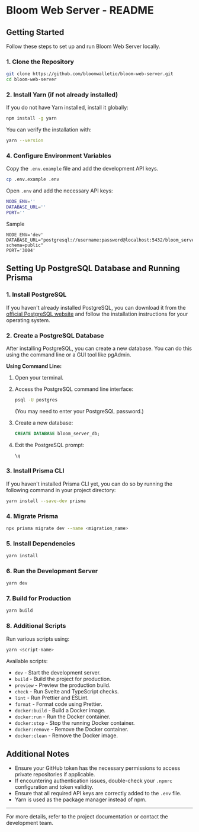 # Bloom Web Server - README

## Getting Started

Follow these steps to set up and run Bloom Web Server locally.

### 1. Clone the Repository

```sh
git clone https://github.com/bloomwalletio/bloom-web-server.git
cd bloom-web-server
```

### 2. Install Yarn (if not already installed)

If you do not have Yarn installed, install it globally:

```sh
npm install -g yarn
```

You can verify the installation with:

```sh
yarn --version
```

### 4. Configure Environment Variables

Copy the `.env.example` file and add the development API keys.

```sh
cp .env.example .env
```

Open `.env` and add the necessary API keys:

```sh
NODE_ENV=''
DATABASE_URL=''
PORT=''
```

Sample 
```
NODE_ENV='dev'
DATABASE_URL="postgresql://username:password@localhost:5432/bloom_server_db?schema=public"
PORT='3004'
 ```

## Setting Up PostgreSQL Database and Running Prisma

### 1. Install PostgreSQL

If you haven't already installed PostgreSQL, you can download it from the [official PostgreSQL website](https://www.postgresql.org/download/) and follow the installation instructions for your operating system.

### 2. Create a PostgreSQL Database

After installing PostgreSQL, you can create a new database. You can do this using the command line or a GUI tool like pgAdmin.

**Using Command Line:**

1. Open your terminal.
2. Access the PostgreSQL command line interface:
   ```bash
   psql -U postgres
   ```
   (You may need to enter your PostgreSQL password.)

3. Create a new database:
   ```sql
   CREATE DATABASE bloom_server_db;
   ```

4. Exit the PostgreSQL prompt:
   ```sql
   \q
   ```

### 3. Install Prisma CLI

If you haven't installed Prisma CLI yet, you can do so by running the following command in your project directory:

```sh
yarn install --save-dev prisma
```

### 4. Migrate Prisma

```sh
npx prisma migrate dev --name <migration_name>
```

### 5. Install Dependencies

```sh
yarn install
```

### 6. Run the Development Server

```sh
yarn dev
```

### 7. Build for Production

```sh
yarn build
```

### 8. Additional Scripts

Run various scripts using:

```sh
yarn <script-name>
```

Available scripts:

- `dev` - Start the development server.
- `build` - Build the project for production.
- `preview` - Preview the production build.
- `check` - Run Svelte and TypeScript checks.
- `lint` - Run Prettier and ESLint.
- `format` - Format code using Prettier.
- `docker:build` - Build a Docker image.
- `docker:run` - Run the Docker container.
- `docker:stop` - Stop the running Docker container.
- `docker:remove` - Remove the Docker container.
- `docker:clean` - Remove the Docker image.

## Additional Notes

- Ensure your GitHub token has the necessary permissions to access private repositories if applicable.
- If encountering authentication issues, double-check your `.npmrc` configuration and token validity.
- Ensure that all required API keys are correctly added to the `.env` file.
- Yarn is used as the package manager instead of npm.

---

For more details, refer to the project documentation or contact the development team.
